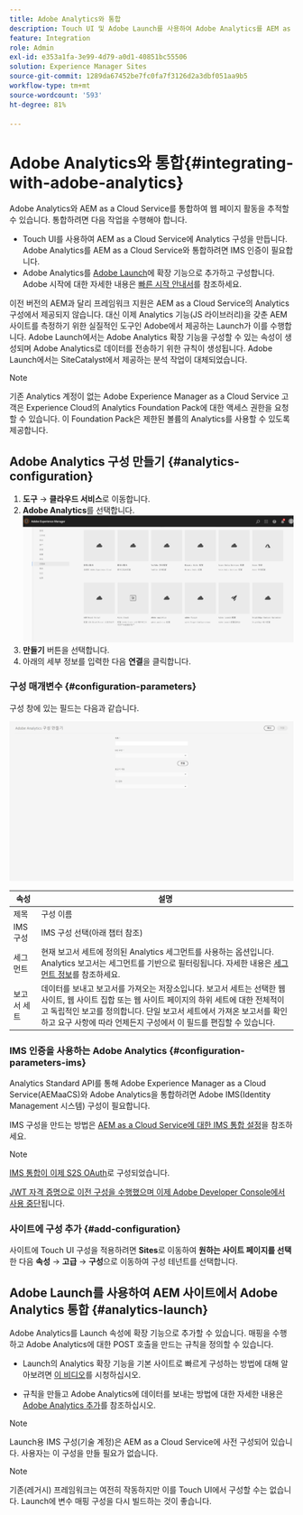 ```yaml
---
title: Adobe Analytics와 통합
description: Touch UI 및 Adobe Launch를 사용하여 Adobe Analytics를 AEM as a Cloud Service와 통합하는 방법에 대해 알아봅니다.
feature: Integration
role: Admin
exl-id: e353a1fa-3e99-4d79-a0d1-40851bc55506
solution: Experience Manager Sites
source-git-commit: 1289da67452be7fc0fa7f3126d2a3dbf051aa9b5
workflow-type: tm+mt
source-wordcount: '593'
ht-degree: 81%

---
```


# Adobe Analytics와 통합{#integrating-with-adobe-analytics}

Adobe Analytics와 AEM as a Cloud Service를 통합하여 웹 페이지 활동을 추적할 수 있습니다. 통합하려면 다음 작업을 수행해야 합니다.

* Touch UI를 사용하여 AEM as a Cloud Service에 Analytics 구성을 만듭니다. Adobe Analytics를 AEM as a Cloud Service와 통합하려면 IMS 인증이 필요합니다.
* Adobe Analytics를 [Adobe Launch](#analytics-launch)에 확장 기능으로 추가하고 구성합니다. Adobe 시작에 대한 자세한 내용은 [빠른 시작 안내서](https://experienceleague.adobe.com/docs/experience-platform/tags/get-started/quick-start.html)를 참조하세요.

이전 버전의 AEM과 달리 프레임워크 지원은 AEM as a Cloud Service의 Analytics 구성에서 제공되지 않습니다. 대신 이제 Analytics 기능(JS 라이브러리)을 갖춘 AEM 사이트를 측정하기 위한 실질적인 도구인 Adobe에서 제공하는 Launch가 이를 수행합니다. Adobe Launch에서는 Adobe Analytics 확장 기능을 구성할 수 있는 속성이 생성되며 Adobe Analytics로 데이터를 전송하기 위한 규칙이 생성됩니다. Adobe Launch에서는 SiteCatalyst에서 제공하는 분석 작업이 대체되었습니다.

>[!NOTE]
>
>기존 Analytics 계정이 없는 Adobe Experience Manager as a Cloud Service 고객은 Experience Cloud의 Analytics Foundation Pack에 대한 액세스 권한을 요청할 수 있습니다. 이 Foundation Pack은 제한된 볼륨의 Analytics를 사용할 수 있도록 제공합니다.

## Adobe Analytics 구성 만들기 {#analytics-configuration}

1. **도구** → **클라우드 서비스**&#x200B;로 이동합니다.
2. **Adobe Analytics**를 선택합니다.
   ![Adobe Analytics 창](assets/analytics_screen2.png "Adobe Analytics 창")
3. **만들기** 버튼을 선택합니다.
4. 아래의 세부 정보를 입력한 다음 **연결**&#x200B;을 클릭합니다.

### 구성 매개변수 {#configuration-parameters}

구성 창에 있는 필드는 다음과 같습니다.

![구성 매개변수](assets/properties_field2.png "구성 매개변수")

| 속성 | 설명 |
|---|---|
| 제목 | 구성 이름 |
| IMS 구성 | IMS 구성 선택(아래 챕터 참조) |
| 세그먼트 | 현재 보고서 세트에 정의된 Analytics 세그먼트를 사용하는 옵션입니다. Analytics 보고서는 세그먼트를 기반으로 필터링됩니다. 자세한 내용은 [세그먼트 정보](https://experienceleague.adobe.com/docs/analytics/components/segmentation/seg-overview.html)를 참조하세요. |
| 보고서 세트 | 데이터를 보내고 보고서를 가져오는 저장소입니다. 보고서 세트는 선택한 웹 사이트, 웹 사이트 집합 또는 웹 사이트 페이지의 하위 세트에 대한 전체적이고 독립적인 보고를 정의합니다. 단일 보고서 세트에서 가져온 보고서를 확인하고 요구 사항에 따라 언제든지 구성에서 이 필드를 편집할 수 있습니다. |

### IMS 인증을 사용하는 Adobe Analytics {#configuration-parameters-ims}

Analytics Standard API를 통해 Adobe Experience Manager as a Cloud Service(AEMaaCS)와 Adobe Analytics을 통합하려면 Adobe IMS(Identity Management 시스템) 구성이 필요합니다.

IMS 구성을 만드는 방법은 [AEM as a Cloud Service에 대한 IMS 통합 설정](/help/security/setting-up-ims-integrations-for-aem-as-a-cloud-service.md)을 참조하세요.

>[!NOTE]
>
>[IMS 통합이 이제 S2S OAuth](/help/security/setting-up-ims-integrations-for-aem-as-a-cloud-service.md)로 구성되었습니다.
>
>[JWT 자격 증명으로 이전 구성을 수행했으며 이제 Adobe Developer Console에서 사용 중단](/help/security/jwt-credentials-deprecation-in-adobe-developer-console.md)됩니다.

### 사이트에 구성 추가 {#add-configuration}

사이트에 Touch UI 구성을 적용하려면 **Sites**&#x200B;로 이동하여 **원하는 사이트 페이지를 선택**&#x200B;한 다음 **속성** → **고급** → **구성**&#x200B;으로 이동하여 구성 테넌트를 선택합니다.

## Adobe Launch를 사용하여 AEM 사이트에서 Adobe Analytics 통합 {#analytics-launch}

Adobe Analytics를 Launch 속성에 확장 기능으로 추가할 수 있습니다. 매핑을 수행하고 Adobe Analytics에 대한 POST 호출을 만드는 규칙을 정의할 수 있습니다.

* Launch의 Analytics 확장 기능을 기본 사이트로 빠르게 구성하는 방법에 대해 알아보려면 [이 비디오](https://experienceleague.adobe.com/docs/analytics-learn/tutorials/implementation/via-adobe-launch/basic-configuration-of-the-analytics-launch-extension.html)를 시청하십시오.

* 규칙을 만들고 Adobe Analytics에 데이터를 보내는 방법에 대한 자세한 내용은 [Adobe Analytics 추가](https://experienceleague.adobe.com/docs/core-services-learn/implementing-in-websites-with-launch/implement-solutions/analytics.html)를 참조하십시오.

>[!NOTE]
>
>Launch용 IMS 구성(기술 계정)은 AEM as a Cloud Service에 사전 구성되어 있습니다. 사용자는 이 구성을 만들 필요가 없습니다.

>[!NOTE]
>
>기존(레거시) 프레임워크는 여전히 작동하지만 이를 Touch UI에서 구성할 수는 없습니다. Launch에 변수 매핑 구성을 다시 빌드하는 것이 좋습니다.
